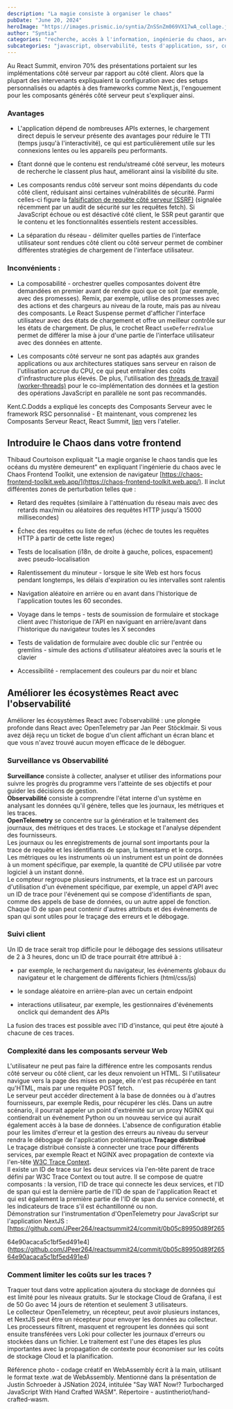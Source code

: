 ```yaml
---
description: "La magie consiste à organiser le chaos"
pubDate: "June 20, 2024"
heroImage: "https://images.prismic.io/syntia/ZnSSnZm069VX17wA_collage.jpg?auto=format,compress?auto=compress,format"
author: "Syntia"
categories: "recherche, accès à l'information, ingénierie du chaos, architecture logicielle, surveillance"
subcategories: "javascript, observabilité, tests d'application, ssr, conférences, événements de réseautage"
---
```


Au React Summit, environ 70% des présentations portaient sur les implémentations côté serveur par rapport au côté client. Alors que la plupart des intervenants expliquaient la configuration avec des setups personnalisés ou adaptés à des frameworks comme Next.js, l'engouement pour les composants générés côté serveur peut s'expliquer ainsi.

### Avantages

*   L'application dépend de nombreuses APIs externes, le chargement direct depuis le serveur présente des avantages pour réduire le TTI (temps jusqu'à l'interactivité), ce qui est particulièrement utile sur les connexions lentes ou les appareils peu performants.
    
*   Étant donné que le contenu est rendu/streamé côté serveur, les moteurs de recherche le classent plus haut, améliorant ainsi la visibilité du site.
    
*   Les composants rendus côté serveur sont moins dépendants du code côté client, réduisant ainsi certaines vulnérabilités de sécurité. Parmi celles-ci figure la [falsification de requête côté serveur (SSRF)](https://cwe.mitre.org/data/definitions/918.html) (signalée récemment par un audit de sécurité sur les requêtes fetch). Si JavaScript échoue ou est désactivé côté client, le SSR peut garantir que le contenu et les fonctionnalités essentiels restent accessibles.
    
*   La séparation du réseau - délimiter quelles parties de l'interface utilisateur sont rendues côté client ou côté serveur permet de combiner différentes stratégies de chargement de l'interface utilisateur.
    

### Inconvénients :

*   La composabilité - orchestrer quelles composantes doivent être demandées en premier avant de rendre quoi que ce soit (par exemple, avec des promesses). Remix, par exemple, utilise des promesses avec des actions et des chargeurs au niveau de la route, mais pas au niveau des composants. Le React Suspense permet d'afficher l'interface utilisateur avec des états de chargement et offre un meilleur contrôle sur les états de chargement. De plus, le crochet React `useDeferredValue` permet de différer la mise à jour d'une partie de l'interface utilisateur avec des données en attente.
    
*   Les composants côté serveur ne sont pas adaptés aux grandes applications ou aux architectures statiques sans serveur en raison de l'utilisation accrue du CPU, ce qui peut entraîner des coûts d'infrastructure plus élevés. De plus, l'utilisation des [threads de travail (worker-threads)](https://nodejs.org/api/worker_threads.html) pour le co-implémentation des données et la gestion des opérations JavaScript en parallèle ne sont pas recommandés.
    

Kent.C.Dodds a expliqué les concepts des Composants Serveur avec le framework RSC personnalisé - Et maintenant, vous comprenez les Composants Serveur React, React Summit, [lien](https://github.com//epicweb-dev/react-server-components) vers l'atelier.

## Introduire le Chaos dans votre frontend

Thibaud Courtoison expliquait "La magie organise le chaos tandis que les océans du mystère demeurent" en expliquant l'ingénierie du chaos avec le Chaos Frontend Toolkit, une extension de navigateur [https://chaos-frontend-toolkit.web.app/](https://chaos-frontend-toolkit.web.app/). Il inclut différentes zones de perturbation telles que :

*   Retard des requêtes (similaire à l'atténuation du réseau mais avec des retards max/min ou aléatoires des requêtes HTTP jusqu'à 15000 millisecondes)
    
*   Échec des requêtes ou liste de refus (échec de toutes les requêtes HTTP à partir de cette liste regex)
    
*   Tests de localisation (i18n, de droite à gauche, polices, espacement) avec pseudo-localisation
    
*   Ralentissement du minuteur - lorsque le site Web est hors focus pendant longtemps, les délais d'expiration ou les intervalles sont ralentis
    
*   Navigation aléatoire en arrière ou en avant dans l'historique de l'application toutes les 60 secondes.
    
*   Voyage dans le temps - tests de soumission de formulaire et stockage client avec l'historique de l'API en naviguant en arrière/avant dans l'historique du navigateur toutes les X secondes
    
*   Tests de validation de formulaire avec double clic sur l'entrée ou gremlins - simule des actions d'utilisateur aléatoires avec la souris et le clavier
    
*   Accessibilité - remplacement des couleurs par du noir et blanc
    

## Améliorer les écosystèmes React avec l'observabilité

Améliorer les écosystèmes React avec l'observabilité : une plongée profonde dans React avec OpenTelemetry par Jan Peer Stöcklmair. Si vous avez déjà reçu un ticket de bogue d'un client affichant un écran blanc et que vous n'avez trouvé aucun moyen efficace de le déboguer.

### Surveillance vs Observabilité

**Surveillance** consiste à collecter, analyser et utiliser des informations pour suivre les progrès du programme vers l'atteinte de ses objectifs et pour guider les décisions de gestion.  
**Observabilité** consiste à comprendre l'état interne d'un système en analysant les données qu'il génère, telles que les journaux, les métriques et les traces.  
**OpenTelemetry** se concentre sur la génération et le traitement des journaux, des métriques et des traces. Le stockage et l'analyse dépendent des fournisseurs.  
Les journaux ou les enregistrements de journal sont importants pour la trace de requête et les identifiants de span, la timestamp et le corps.  
Les métriques ou les instruments où un instrument est un point de données à un moment spécifique, par exemple, la quantité de CPU utilisée par votre logiciel à un instant donné.  
Le compteur regroupe plusieurs instruments, et la trace est un parcours d'utilisation d'un événement spécifique, par exemple, un appel d'API avec un ID de trace pour l'événement qui se compose d'identifiants de span, comme des appels de base de données, ou un autre appel de fonction. Chaque ID de span peut contenir d'autres attributs et des événements de span qui sont utiles pour le traçage des erreurs et le débogage.

### Suivi client
Un ID de trace serait trop difficile pour le débogage des sessions utilisateur de 2 à 3 heures, donc un ID de trace pourrait être attribué à :

*   par exemple, le rechargement du navigateur, les événements globaux du navigateur et le chargement de différents fichiers (html/css/js)
    
*   le sondage aléatoire en arrière-plan avec un certain endpoint
    
*   interactions utilisateur, par exemple, les gestionnaires d'événements onclick qui demandent des APIs
    

La fusion des traces est possible avec l'ID d'instance, qui peut être ajouté à chacune de ces traces.

### Complexité dans les composants serveur Web

L'utilisateur ne peut pas faire la différence entre les composants rendus côté serveur ou côté client, car les deux renvoient un HTML. Si l'utilisateur navigue vers la page des mises en page, elle n'est pas récupérée en tant qu'HTML, mais par une requête POST fetch.  
Le serveur peut accéder directement à la base de données ou à d'autres fournisseurs, par exemple Redis, pour récupérer les clés. Dans un autre scénario, il pourrait appeler un point d'extrémité sur un proxy NGINX qui contiendrait un événement Python ou un nouveau service qui aurait également accès à la base de données. L'absence de configuration établie pour les limites d'erreur et la gestion des erreurs au niveau du serveur rendra le débogage de l'application problématique.**Traçage distribué**  
Le traçage distribué consiste à connecter une trace pour différents services, par exemple React et NGINX avec propagation de contexte via l'en-tête [W3C Trace Context](https://www.w3.org/TR/trace-context/).  
Il existe un ID de trace sur les deux services via l'en-tête parent de trace défini par W3C Trace Context ou tout autre. Il se compose de quatre composants : la version, l'ID de trace qui connecte les deux services, et l'ID de span qui est la dernière partie de l'ID de span de l'application React et qui est également la première partie de l'ID de span du service connecté, et les indicateurs de trace s'il est échantillonné ou non.  
Démonstration sur l'instrumentation d'OpenTelemetry pour JavaScript sur l'application NextJS : [https://github.com/JPeer264/reactsummit24/commit/0b05c89950d89f265

64e90acaca5c1bf5ed491e4](https://github.com/JPeer264/reactsummit24/commit/0b05c89950d89f26564e90acaca5c1bf5ed491e4)

### Comment limiter les coûts sur les traces ?

Traquer tout dans votre application ajoutera du stockage de données qui est limité pour les niveaux gratuits. Sur le stockage Cloud de Grafana, il est de 50 Go avec 14 jours de rétention et seulement 3 utilisateurs.  
Le collecteur OpenTelemetry, un récepteur, peut avoir plusieurs instances, et NextJS peut être un récepteur pour envoyer les données au collecteur. Les processeurs filtrent, masquent et regroupent les données qui sont ensuite transférées vers Loki pour collecter les journaux d'erreurs ou stockées dans un fichier. Le traitement est l'une des étapes les plus importantes avec la propagation de contexte pour économiser sur les coûts de stockage Cloud et la planification.

Référence photo - codage créatif en WebAssembly écrit à la main, utilisant le format texte .wat de WebAssembly. Mentionné dans la présentation de Justin Schroeder à JSNation 2024, intitulée "Say WAT Now!? Turbocharged JavaScript With Hand Crafted WASM". Répertoire - austintheriot/hand-crafted-wasm.